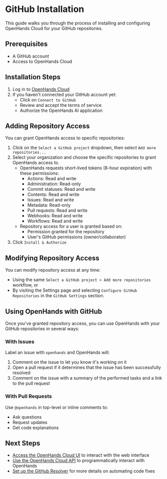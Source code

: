 # GitHub Installation

This guide walks you through the process of installing and configuring OpenHands Cloud for your GitHub repositories.

## Prerequisites

- A GitHub account
- Access to OpenHands Cloud

## Installation Steps

1. Log in to [OpenHands Cloud](https://app.all-hands.dev)
2. If you haven't connected your GitHub account yet:
   - Click on `Connect to GitHub`
   - Review and accept the terms of service
   - Authorize the OpenHands AI application

## Adding Repository Access

You can grant OpenHands access to specific repositories:

1. Click on the `Select a GitHub project` dropdown, then select `Add more repositories...`
2. Select your organization and choose the specific repositories to grant OpenHands access to.
   - OpenHands requests short-lived tokens (8-hour expiration) with these permissions:
     - Actions: Read and write
     - Administration: Read-only
     - Commit statuses: Read and write
     - Contents: Read and write
     - Issues: Read and write
     - Metadata: Read-only
     - Pull requests: Read and write
     - Webhooks: Read and write
     - Workflows: Read and write
   - Repository access for a user is granted based on:
     - Permission granted for the repository
     - User's GitHub permissions (owner/collaborator)
3. Click `Install & Authorize`

## Modifying Repository Access

You can modify repository access at any time:
* Using the same `Select a GitHub project > Add more repositories` workflow, or
* By visiting the Settings page and selecting `Configure GitHub Repositories` in the `GitHub Settings` section.

## Using OpenHands with GitHub

Once you've granted repository access, you can use OpenHands with your GitHub repositories in several ways:

### With Issues

Label an issue with `openhands` and OpenHands will:
1. Comment on the issue to let you know it's working on it
2. Open a pull request if it determines that the issue has been successfully resolved
3. Comment on the issue with a summary of the performed tasks and a link to the pull request

### With Pull Requests

Use `@openhands` in top-level or inline comments to:
- Ask questions
- Request updates
- Get code explanations

## Next Steps

- [Access the OpenHands Cloud UI](./cloud-ui.md) to interact with the web interface
- [Use the OpenHands Cloud API](./cloud-api.md) to programmatically interact with OpenHands
- [Set up the GitHub Resolver](./cloud-github-resolver.md) for more details on automating code fixes
